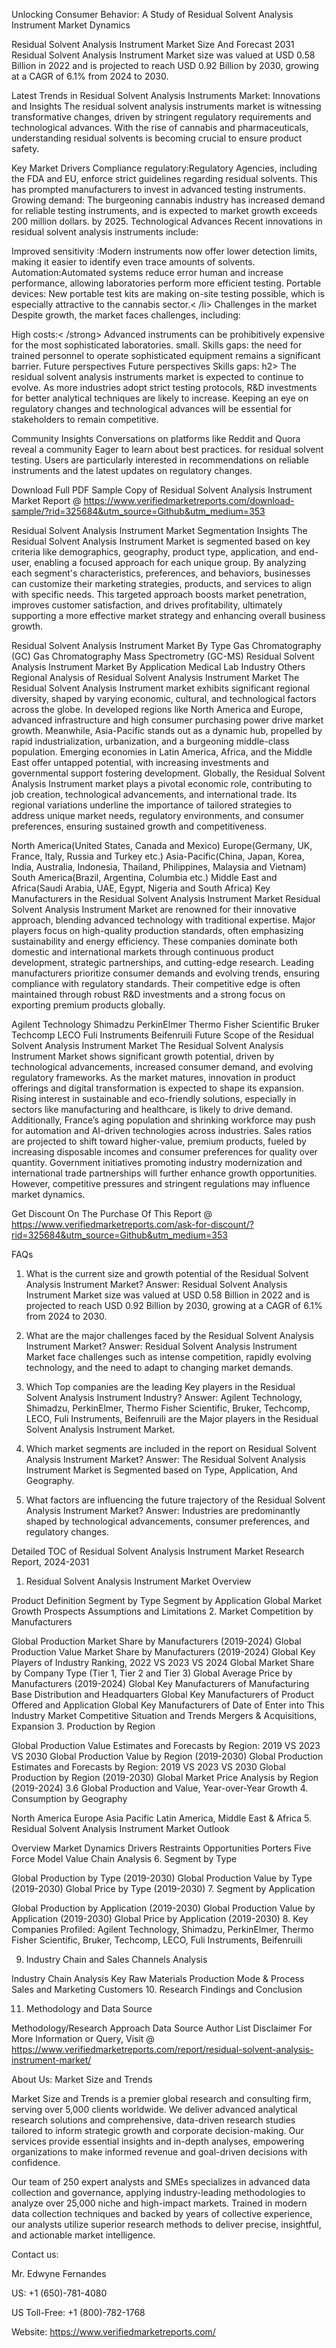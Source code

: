Unlocking Consumer Behavior: A Study of Residual Solvent Analysis Instrument Market Dynamics


Residual Solvent Analysis Instrument Market Size And Forecast 2031
Residual Solvent Analysis Instrument Market size was valued at USD 0.58 Billion in 2022 and is projected to reach USD 0.92 Billion by 2030, growing at a CAGR of 6.1% from 2024 to 2030.

Latest Trends in Residual Solvent Analysis Instruments Market: Innovations and Insights
The residual solvent analysis instruments market is witnessing transformative changes, driven by stringent regulatory requirements and technological advances. With the rise of cannabis and pharmaceuticals, understanding residual solvents is becoming crucial to ensure product safety.

Key Market Drivers
Compliance regulatory:Regulatory Agencies, including the FDA and EU, enforce strict guidelines regarding residual solvents. This has prompted manufacturers to invest in advanced testing instruments.
Growing demand: The burgeoning cannabis industry has increased demand for reliable testing instruments, and is expected to market growth exceeds 200 million dollars. by 2025.
Technological Advances
Recent innovations in residual solvent analysis instruments include:

Improved sensitivity :Modern instruments now offer lower detection limits, making it easier to identify even trace amounts of solvents.
Automation:Automated systems reduce error human and increase performance, allowing laboratories perform more efficient testing.
Portable devices: New portable test kits are making on-site testing possible, which is especially attractive to the cannabis sector.< /li>
Challenges in the market
Despite growth, the market faces challenges, including:

High costs:< /strong> Advanced instruments can be prohibitively expensive for the most sophisticated laboratories. small.
Skills gaps: the need for trained personnel to operate sophisticated equipment remains a significant barrier.
Future perspectives
Future perspectives
Skills gaps: h2>
The residual solvent analysis instruments market is expected to continue to evolve. As more industries adopt strict testing protocols, R&D investments for better analytical techniques are likely to increase. Keeping an eye on regulatory changes and technological advances will be essential for stakeholders to remain competitive.

Community Insights
Conversations on platforms like Reddit and Quora reveal a community Eager to learn about best practices. for residual solvent testing. Users are particularly interested in recommendations on reliable instruments and the latest updates on regulatory changes.

Download Full PDF Sample Copy of Residual Solvent Analysis Instrument Market Report @ https://www.verifiedmarketreports.com/download-sample/?rid=325684&utm_source=Github&utm_medium=353

Residual Solvent Analysis Instrument Market Segmentation Insights
The Residual Solvent Analysis Instrument Market is segmented based on key criteria like demographics, geography, product type, application, and end-user, enabling a focused approach for each unique group. By analyzing each segment's characteristics, preferences, and behaviors, businesses can customize their marketing strategies, products, and services to align with specific needs. This targeted approach boosts market penetration, improves customer satisfaction, and drives profitability, ultimately supporting a more effective market strategy and enhancing overall business growth.

Residual Solvent Analysis Instrument Market By Type
Gas Chromatography (GC)
Gas Chromatography Mass Spectrometry (GC-MS)
Residual Solvent Analysis Instrument Market By Application
Medical
Lab
Industry
Others
Regional Analysis of Residual Solvent Analysis Instrument Market
The Residual Solvent Analysis Instrument market exhibits significant regional diversity, shaped by varying economic, cultural, and technological factors across the globe. In developed regions like North America and Europe, advanced infrastructure and high consumer purchasing power drive market growth. Meanwhile, Asia-Pacific stands out as a dynamic hub, propelled by rapid industrialization, urbanization, and a burgeoning middle-class population. Emerging economies in Latin America, Africa, and the Middle East offer untapped potential, with increasing investments and governmental support fostering development. Globally, the Residual Solvent Analysis Instrument market plays a pivotal economic role, contributing to job creation, technological advancements, and international trade. Its regional variations underline the importance of tailored strategies to address unique market needs, regulatory environments, and consumer preferences, ensuring sustained growth and competitiveness.

North America(United States, Canada and Mexico)
Europe(Germany, UK, France, Italy, Russia and Turkey etc.)
Asia-Pacific(China, Japan, Korea, India, Australia, Indonesia, Thailand, Philippines, Malaysia and Vietnam)
South America(Brazil, Argentina, Columbia etc.)
Middle East and Africa(Saudi Arabia, UAE, Egypt, Nigeria and South Africa)
Key Manufacturers in the Residual Solvent Analysis Instrument Market
Residual Solvent Analysis Instrument Market are renowned for their innovative approach, blending advanced technology with traditional expertise. Major players focus on high-quality production standards, often emphasizing sustainability and energy efficiency. These companies dominate both domestic and international markets through continuous product development, strategic partnerships, and cutting-edge research. Leading manufacturers prioritize consumer demands and evolving trends, ensuring compliance with regulatory standards. Their competitive edge is often maintained through robust R&D investments and a strong focus on exporting premium products globally.

Agilent Technology
Shimadzu
PerkinElmer
Thermo Fisher Scientific
Bruker
Techcomp
LECO
Fuli Instruments
Beifenruili
Future Scope of the Residual Solvent Analysis Instrument Market
The Residual Solvent Analysis Instrument Market shows significant growth potential, driven by technological advancements, increased consumer demand, and evolving regulatory frameworks. As the market matures, innovation in product offerings and digital transformation is expected to shape its expansion. Rising interest in sustainable and eco-friendly solutions, especially in sectors like manufacturing and healthcare, is likely to drive demand. Additionally, France’s aging population and shrinking workforce may push for automation and AI-driven technologies across industries. Sales ratios are projected to shift toward higher-value, premium products, fueled by increasing disposable incomes and consumer preferences for quality over quantity. Government initiatives promoting industry modernization and international trade partnerships will further enhance growth opportunities. However, competitive pressures and stringent regulations may influence market dynamics.

Get Discount On The Purchase Of This Report @ https://www.verifiedmarketreports.com/ask-for-discount/?rid=325684&utm_source=Github&utm_medium=353

FAQs
1. What is the current size and growth potential of the Residual Solvent Analysis Instrument Market?
Answer: Residual Solvent Analysis Instrument Market size was valued at USD 0.58 Billion in 2022 and is projected to reach USD 0.92 Billion by 2030, growing at a CAGR of 6.1% from 2024 to 2030.

2. What are the major challenges faced by the Residual Solvent Analysis Instrument Market?
Answer: Residual Solvent Analysis Instrument Market face challenges such as intense competition, rapidly evolving technology, and the need to adapt to changing market demands.

3. Which Top companies are the leading Key players in the Residual Solvent Analysis Instrument Industry?
Answer: Agilent Technology, Shimadzu, PerkinElmer, Thermo Fisher Scientific, Bruker, Techcomp, LECO, Fuli Instruments, Beifenruili are the Major players in the Residual Solvent Analysis Instrument Market.

4. Which market segments are included in the report on Residual Solvent Analysis Instrument Market?
Answer: The Residual Solvent Analysis Instrument Market is Segmented based on Type, Application, And Geography.

5. What factors are influencing the future trajectory of the Residual Solvent Analysis Instrument Market?
Answer: Industries are predominantly shaped by technological advancements, consumer preferences, and regulatory changes.

Detailed TOC of Residual Solvent Analysis Instrument Market Research Report, 2024-2031
1. Residual Solvent Analysis Instrument Market Overview

Product Definition
Segment by Type
Segment by Application
Global Market Growth Prospects
Assumptions and Limitations
2. Market Competition by Manufacturers

Global Production Market Share by Manufacturers (2019-2024)
Global Production Value Market Share by Manufacturers (2019-2024)
Global Key Players of Industry Ranking, 2022 VS 2023 VS 2024
Global Market Share by Company Type (Tier 1, Tier 2 and Tier 3)
Global Average Price by Manufacturers (2019-2024)
Global Key Manufacturers of Manufacturing Base Distribution and Headquarters
Global Key Manufacturers of Product Offered and Application
Global Key Manufacturers of Date of Enter into This Industry
Market Competitive Situation and Trends
Mergers & Acquisitions, Expansion
3. Production by Region

Global Production Value Estimates and Forecasts by Region: 2019 VS 2023 VS 2030
Global Production Value by Region (2019-2030)
Global Production Estimates and Forecasts by Region: 2019 VS 2023 VS 2030
Global Production by Region (2019-2030)
Global Market Price Analysis by Region (2019-2024) 3.6 Global Production and Value, Year-over-Year Growth
4. Consumption by Geography

North America
Europe
Asia Pacific
Latin America, Middle East & Africa
5. Residual Solvent Analysis Instrument Market Outlook

Overview
Market Dynamics
Drivers
Restraints
Opportunities
Porters Five Force Model
Value Chain Analysis 
6. Segment by Type

Global Production by Type (2019-2030)
Global Production Value by Type (2019-2030)
Global Price by Type (2019-2030)
7. Segment by Application

Global Production by Application (2019-2030)
Global Production Value by Application (2019-2030)
Global Price by Application (2019-2030)
8. Key Companies Profiled: Agilent Technology, Shimadzu, PerkinElmer, Thermo Fisher Scientific, Bruker, Techcomp, LECO, Fuli Instruments, Beifenruili

9. Industry Chain and Sales Channels Analysis

Industry Chain Analysis
Key Raw Materials
Production Mode & Process
Sales and Marketing
Customers
10. Research Findings and Conclusion

11. Methodology and Data Source

Methodology/Research Approach
Data Source
Author List
Disclaimer
For More Information or Query, Visit @ https://www.verifiedmarketreports.com/report/residual-solvent-analysis-instrument-market/

About Us: Market Size and Trends

Market Size and Trends is a premier global research and consulting firm, serving over 5,000 clients worldwide. We deliver advanced analytical research solutions and comprehensive, data-driven research studies tailored to inform strategic growth and corporate decision-making. Our services provide essential insights and in-depth analyses, empowering organizations to make informed revenue and goal-driven decisions with confidence.

Our team of 250 expert analysts and SMEs specializes in advanced data collection and governance, applying industry-leading methodologies to analyze over 25,000 niche and high-impact markets. Trained in modern data collection techniques and backed by years of collective experience, our analysts utilize superior research methods to deliver precise, insightful, and actionable market intelligence.

Contact us:

Mr. Edwyne Fernandes

US: +1 (650)-781-4080

US Toll-Free: +1 (800)-782-1768

Website: https://www.verifiedmarketreports.com/
